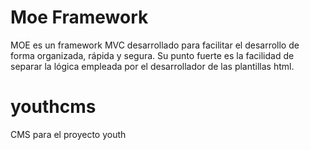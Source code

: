 
# Moe Framework

MOE es un framework MVC desarrollado para facilitar el desarrollo de forma organizada, rápida y segura. Su punto fuerte es la facilidad de separar la lógica empleada por el desarrollador de las plantillas html.

# youthcms
CMS para el proyecto youth

